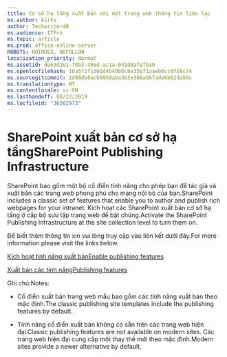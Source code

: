 ```yaml
---
title: Cơ sở hạ tầng xuất bản với một trang web thông tin liên lạc
ms.author: kirks
author: Techwriter40
ms.audience: ITPro
ms.topic: article
ms.prod: office-online-server
ROBOTS: NOINDEX, NOFOLLOW
localization_priority: Normal
ms.assetid: de63d2e1-f053-40ed-ac1a-041ddafefba0
ms.openlocfilehash: 10a5f2f1d01d4b49bbcbe35b71aaeb6cc0f28c74
ms.sourcegitcommit: 1d98db8acb9959aba3b5e308a567ade6b62da56c
ms.translationtype: MT
ms.contentlocale: vi-VN
ms.lasthandoff: 08/22/2019
ms.locfileid: "36502973"
---
```

# <a name="sharepoint-publishing-infrastructure"></a><span data-ttu-id="ec09a-102">SharePoint xuất bản cơ sở hạ tầng</span><span class="sxs-lookup"><span data-stu-id="ec09a-102">SharePoint Publishing Infrastructure</span></span>


<span data-ttu-id="ec09a-103">SharePoint bao gồm một bộ cổ điển tính năng cho phép bạn để tác giả và xuất bản các trang web phong phú cho mạng nội bộ của bạn.</span><span class="sxs-lookup"><span data-stu-id="ec09a-103">SharePoint includes a classic set of features that enable you to author and publish rich webpages for your intranet.</span></span> <span data-ttu-id="ec09a-104">Kích hoạt các SharePoint xuất bản cơ sở hạ tầng ở cấp bộ sưu tập trang web để bật chúng.</span><span class="sxs-lookup"><span data-stu-id="ec09a-104">Activate the SharePoint Publishing Infrastructure at the site collection level to turn them on.</span></span>

<span data-ttu-id="ec09a-105">Để biết thêm thông tin xin vui lòng truy cập vào liên kết dưới đây.</span><span class="sxs-lookup"><span data-stu-id="ec09a-105">For more information please visit the links below.</span></span>

[<span data-ttu-id="ec09a-106">Kích hoạt tính năng xuất bản</span><span class="sxs-lookup"><span data-stu-id="ec09a-106">Enable publishing features</span></span>](https://support.office.com/article/Enable-publishing-features-479677A6-8B33-4AC7-907D-071C1C7E4518)

[<span data-ttu-id="ec09a-107">Xuất bản các tính năng</span><span class="sxs-lookup"><span data-stu-id="ec09a-107">Publishing features</span></span>](https://support.office.com/article/Features-enabled-in-a-SharePoint-Online-publishing-site-3AB3810C-3C2C-4361-9D0E-0CBE666EA0B0?wt.mc_id=O365_Portal_MMaven#__toc336865553)

<span data-ttu-id="ec09a-108">Ghi chú:</span><span class="sxs-lookup"><span data-stu-id="ec09a-108">Notes:</span></span>

- <span data-ttu-id="ec09a-109">Cổ điển xuất bản trang web mẫu bao gồm các tính năng xuất bản theo mặc định.</span><span class="sxs-lookup"><span data-stu-id="ec09a-109">The classic publishing site templates include the publishing features by default.</span></span>

- <span data-ttu-id="ec09a-110">Tính năng cổ điển xuất bản không có sẵn trên các trang web hiện đại.</span><span class="sxs-lookup"><span data-stu-id="ec09a-110">Classic publishing features are not available on modern sites.</span></span> <span data-ttu-id="ec09a-111">Các trang web hiện đại cung cấp một thay thế mới theo mặc định.</span><span class="sxs-lookup"><span data-stu-id="ec09a-111">Modern sites provide a newer alternative by default.</span></span>

